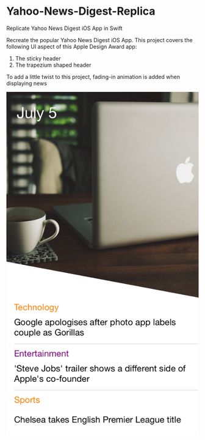# Yahoo-News-Digest-Replica
Replicate Yahoo News Digest iOS App in Swift <br>

Recreate the popular Yahoo News Digest iOS App. This project covers the following UI aspect of this Apple Design Award app: <br>
1. The sticky header <br>
2. The trapezium shaped header <br>

To add a little twist to this project, fading-in animation is added when displaying news<br>

![Screenshots](/screenshot/yahoonewsdigestreplica1.png)




